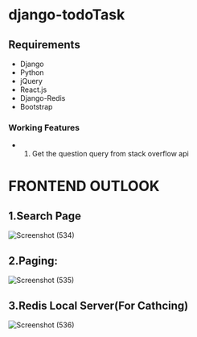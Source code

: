 # django-todoTask




## Requirements

* Django 
* Python
* jQuery 
* React.js
* Django-Redis
* Bootstrap 





### Working Features
* 1. Get the question query from stack overflow api





# FRONTEND OUTLOOK



## 1.Search Page
![Screenshot (534)](https://user-images.githubusercontent.com/34247973/219366157-b76e3e29-42e6-48fc-8555-79cf661827ac.png)

## 2.Paging: 
![Screenshot (535)](https://user-images.githubusercontent.com/34247973/219366009-c74b2a2f-de60-4323-b426-8c033104f97c.png)


## 3.Redis Local Server(For Cathcing)
![Screenshot (536)](https://user-images.githubusercontent.com/34247973/219365930-3e48fda2-687c-49f6-baa5-75f41b1d9648.png)






